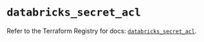 # `databricks_secret_acl`

Refer to the Terraform Registry for docs: [`databricks_secret_acl`](https://registry.terraform.io/providers/databricks/databricks/1.81.0/docs/resources/secret_acl).
